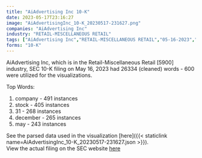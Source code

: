 ```yaml
---
title: "AiAdvertising Inc 10-K"
date: 2023-05-17T23:16:27
image: "AiAdvertisingInc_10-K_20230517-231627.png"
companies: "AiAdvertising Inc"
industry: "RETAIL-MISCELLANEOUS RETAIL"
tags: ["AiAdvertising Inc","RETAIL-MISCELLANEOUS RETAIL","05-16-2023","10-K"]
forms: "10-K"
---
```

AiAdvertising Inc, which is in the Retail-Miscellaneous Retail [5900] industry, SEC 10-K filing on May 16, 2023 had 26334 (cleaned) words - 600 were utilized for the visualizations.

Top Words:
1. company - 491 instances
2. stock - 405 instances
3. 31 - 268 instances
4. december - 265 instances
5. may - 243 instances


See the parsed data used in the visualization [here]({{< staticlink name=AiAdvertisingInc_10-K_20230517-231627.json >}}).  
View the actual filing on the SEC website [here](https://www.sec.gov/Archives/edgar/data/743758/0001213900-23-040544.txt)